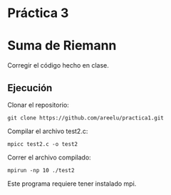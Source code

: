 # Práctica 3

# Suma de Riemann
Corregir el código hecho en clase.

## Ejecución

Clonar el repositorio:

```text
git clone https://github.com/areelu/practica1.git
```
Compilar el archivo test2.c:

```text
mpicc test2.c -o test2
```
Correr el archivo compilado:

```text
mpirun -np 10 ./test2
```

Este programa requiere tener instalado mpi.

